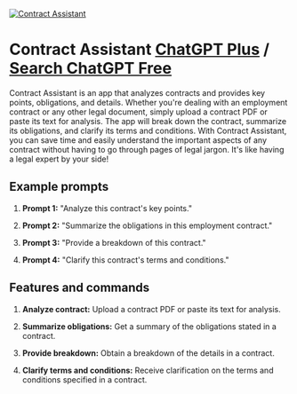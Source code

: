 
[![Contract Assistant](https://files.oaiusercontent.com/file-dCage0qSYi4KvHb2bkJYBFZj?se=2123-10-18T10%3A17%3A38Z&sp=r&sv=2021-08-06&sr=b&rscc=max-age%3D31536000%2C%20immutable&rscd=attachment%3B%20filename%3D794a5a09-0be7-4b31-a1ad-df13a9486d1f.png&sig=Ppjj%2Bwav9tYFu1MmcslsM4DAQwQ3%2BueISWs8HNvvmNE%3D)](https://chat.openai.com/g/g-jyv4nwDgh-contract-assistant)

# Contract Assistant [ChatGPT Plus](https://chat.openai.com/g/g-jyv4nwDgh-contract-assistant) / [Search ChatGPT Free](https://gptcall.net/index.html#/?search=Contract%20Assistant)

Contract Assistant is an app that analyzes contracts and provides key points, obligations, and details. Whether you're dealing with an employment contract or any other legal document, simply upload a contract PDF or paste its text for analysis. The app will break down the contract, summarize its obligations, and clarify its terms and conditions. With Contract Assistant, you can save time and easily understand the important aspects of any contract without having to go through pages of legal jargon. It's like having a legal expert by your side!

## Example prompts

1. **Prompt 1:** "Analyze this contract's key points."

2. **Prompt 2:** "Summarize the obligations in this employment contract."

3. **Prompt 3:** "Provide a breakdown of this contract."

4. **Prompt 4:** "Clarify this contract's terms and conditions."

## Features and commands

1. **Analyze contract:** Upload a contract PDF or paste its text for analysis.

2. **Summarize obligations:** Get a summary of the obligations stated in a contract.

3. **Provide breakdown:** Obtain a breakdown of the details in a contract.

4. **Clarify terms and conditions:** Receive clarification on the terms and conditions specified in a contract.


